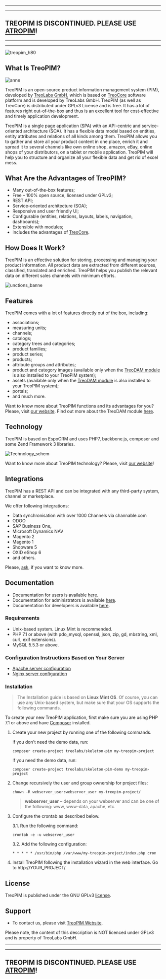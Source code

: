 ***
***

## TREOPIM IS DISCONTINUED. PLEASE USE [ATROPIM](https://github.com/atrocore/atropim)!

***
***

![treopim_h80](docs/_assets/treopim_h80.png)

## What Is TreoPIM?

![anne](docs/_assets/zs_ft_19_01_2018_employee_eng2.png)

TreoPIM is an open-source product information management system (PIM), developed by [TreoLabs GmbH](https://treolabs.com/), which is based on [TreoCore](https://github.com/treolabs/treocore) software platform and is developed by TreoLabs GmbH. TreoPIM (as well as TreoCore) is distributed under GPLv3 License and is free. It has a lot of features right out-of-the-box and thus is an excellent tool for cost-effective and timely application development.

TreoPIM is a single page application (SPA) with an API-centric and service-oriented architecture (SOA). It has a flexible data model based on entities, entity attributes and relations of all kinds among them. TreoPIM allows you to gather and store all your product content in one place, enrich it and spread it to several channels like own online shop, amazon, eBay, online shops of your distributors, on a tablet or mobile application. TreoPIM will help you to structure and organize all your flexible data and get rid of excel mess. 

## What Are the Advantages of TreoPIM?

- Many out-of-the-box features;
- Free – 100% open source, licensed under GPLv3;
- REST API;
- Service-oriented architecture (SOA);
- Responsive and user friendly UI;
- Configurable (entities, relations, layouts, labels, navigation, dashboards);
- Extensible with modules;
- Includes the advantages of [TreoCore](https://github.com/treolabs/treocore).

## How Does It Work?

TreoPIM is an effective solution for storing, processing and managing your product information. All product data are extracted from different sources, classified, translated and enriched. TreoPIM helps you publish the relevant data on different sales channels with minimum efforts. 

![unctions_banne](docs/_assets/how_it_works_scheme_en.png)

## Features

TreoPIM comes with a lot of features directly out of the box, including:

- associations;
- measuring units;
- channels;
- catalogs;
- category trees and categories;
- product families;
- product series;
- products;
- attribute groups and attributes;
- product and category images (available only when the [TreoDAM module](https://treodam.com) is also installed to your TreoPIM system);
- assets (available only when the [TreoDAM module](https://treodam.com) is also installed to your TreoPIM system);  
- portals;
- and much more.

Want to know more about TreoPIM functions and its advantages for you? Please, visit [our website](http://treopim.com). Find out more about the TreoDAM module [here](https://treodam.com).

## Technology

TreoPIM is based on EspoCRM and uses PHP7, backbone.js, composer and some Zend Framework 3 libraries.

![Technology_schem](docs/_assets/technologie_scheme_eng.png)

Want to know more about TreoPIM technology? Please, visit [our website](http://treopim.com/technology)!

## Integrations

TreoPIM has a REST API and can be integrated with any third-party system, channel or marketplace. 

We offer following integrations:

- Data synchronisation with over 1000 Channels via channable.com
- ODOO
- SAP Business One,
- Microsoft Dynamics NAV
- Magento 2
- Magento 1
- Shopware 5
- OXID eShop 6
- and others.

Please, [ask](https://treopim.com/contact), if you want to know more.

## Documentation

- Documentation for users is available [here](docs/en/user-guide).
- Documentation for administrators is available [here](docs/en/administration/).
- Documentation for developers is available [here](docs/).

### Requirements

* Unix-based system. Linux Mint is recommended.
* PHP 7.1 or above (with pdo_mysql, openssl, json, zip, gd, mbstring, xml, curl, exif extensions).
* MySQL 5.5.3 or above.

### Configuration Instructions Based on Your Server

* [Apache server configuration](https://github.com/treolabs/treocore/blob/master/docs/en/administration/apache-server-configuration.md)
* [Nginx server configuration](https://github.com/treolabs/treocore/blob/master/docs/en/administration/nginx-server-configuration.md)

### Installation

> The Installation guide is based on **Linux Mint OS**. Of course, you can use any Unix-based system, but make sure that your OS supports the following commands.<br/>

To create your new TreoPIM application, first make sure you are using PHP 7.1 or above and have [Composer](https://getcomposer.org/) installed.

1. Create your new project by running one of the following commands.

   If you don't need the demo data, run:
   ```
   composer create-project treolabs/skeleton-pim my-treopim-project
   ```
   If you need the demo data, run:
    ```
   composer create-project treolabs/skeleton-pim-demo my-treopim-project
   ```   

2. Change recursively the user and group ownership for project files: 
   ```
   chown -R webserver_user:webserver_user my-treopim-project/
   ```
   >**webserver_user** – depends on your webserver and can be one of the following: www, www-data, apache, etc.

3. Configure the crontab as described below.

   3.1. Run the following command:
      ```
      crontab -e -u webserver_user
      ```
   3.2. Add the following configuration:
      ```
      * * * * * /usr/bin/php /var/www/my-treopim-project/index.php cron
      ```      

4. Install TreoPIM following the installation wizard in the web interface. Go to http://YOUR_PROJECT/
     
## License

TreoPIM is published under the GNU GPLv3 [license](LICENSE.txt).

## Support

- To contact us, please visit [TreoPIM Website](http://treopim.com).

Please note, the content of this description is NOT licenced under GPLv3 and is property of TreoLabs GmbH.

***
***
## TREOPIM IS DISCONTINUED. PLEASE USE [ATROPIM](https://github.com/atrocore/atropim)!
